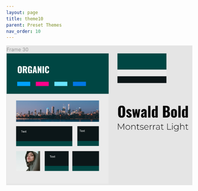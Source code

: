 ```yaml
---
layout: page
title: theme10
parent: Preset Themes
nav_order: 10
---
```


![theme10](../img/theme10.PNG)